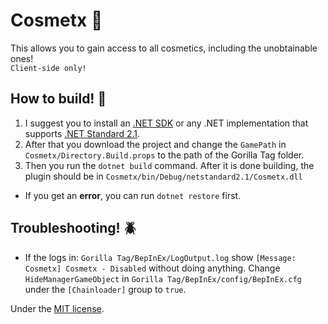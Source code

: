 # Cosmetx 🧢
This allows you to gain access to all cosmetics, including the unobtainable ones! <br />
`Client-side only!`

## How to build! 🔨
1. I suggest you to install an [.NET SDK](https://dotnet.microsoft.com/en-us/download) or any .NET implementation that supports [.NET Standard 2.1](https://learn.microsoft.com/en-us/dotnet/standard/net-standard?tabs=net-standard-2-1#select-net-standard-version). <br />
2. After that you download the project and change the `GamePath` in `Cosmetx/Directory.Build.props` to the path of the Gorilla Tag folder. <br />
3. Then you run the `dotnet build` command. After it is done building, the plugin should be in `Cosmetx/bin/Debug/netstandard2.1/Cosmetx.dll`
- If you get an **error**, you can run `dotnet restore` first.

## Troubleshooting! 🪲
 - If the logs in: `Gorilla Tag/BepInEx/LogOutput.log` show `[Message:   Cosmetx] Cosmetx - Disabled` without doing anything. Change `HideManagerGameObject` in `Gorilla Tag/BepInEx/config/BepInEx.cfg` under the `[Chainloader]` group to `true`.

Under the [MIT license](LICENSE).

